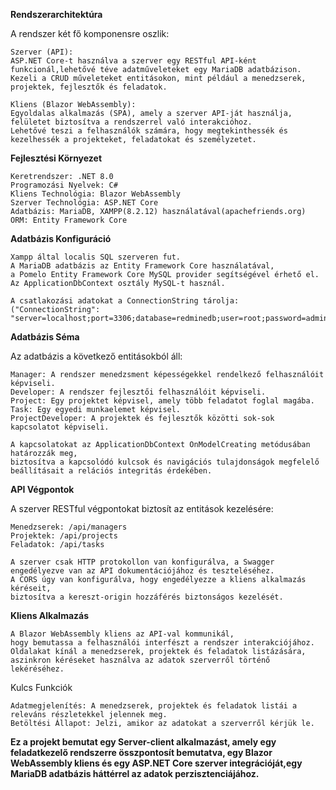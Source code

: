 **Rendszerarchitektúra**

A rendszer két fő komponensre oszlik:

    Szerver (API):
    ASP.NET Core-t használva a szerver egy RESTful API-ként funkcionál,lehetővé téve adatműveleteket egy MariaDB adatbázison.
    Kezeli a CRUD műveleteket entitásokon, mint például a menedzserek, projektek, fejlesztők és feladatok.
    
    Kliens (Blazor WebAssembly): 
    Egyoldalas alkalmazás (SPA), amely a szerver API-ját használja, felületet biztosítva a rendszerrel való interakcióhoz.
    Lehetővé teszi a felhasználók számára, hogy megtekinthessék és kezelhessék a projekteket, feladatokat és személyzetet.
    
**Fejlesztési Környezet**

    Keretrendszer: .NET 8.0
    Programozási Nyelvek: C#
    Kliens Technológia: Blazor WebAssembly
    Szerver Technológia: ASP.NET Core
    Adatbázis: MariaDB, XAMPP(8.2.12) használatával(apachefriends.org)
    ORM: Entity Framework Core

**Adatbázis Konfiguráció**

    Xampp által localis SQL szerveren fut.
    A MariaDB adatbázis az Entity Framework Core használatával, 
    a Pomelo Entity Framework Core MySQL provider segítségével érhető el. 
    Az ApplicationDbContext osztály MySQL-t használ.
    
    A csatlakozási adatokat a ConnectionString tárolja:
    ("ConnectionString": "server=localhost;port=3306;database=redminedb;user=root;password=adminpw;")
    
**Adatbázis Séma**

Az adatbázis a következő entitásokból áll:

    Manager: A rendszer menedzsment képességekkel rendelkező felhasználóit képviseli.
    Developer: A rendszer fejlesztői felhasználóit képviseli.
    Project: Egy projektet képvisel, amely több feladatot foglal magába.
    Task: Egy egyedi munkaelemet képvisel.
    ProjectDeveloper: A projektek és fejlesztők közötti sok-sok kapcsolatot képviseli.

    A kapcsolatokat az ApplicationDbContext OnModelCreating metódusában határozzák meg,
    biztosítva a kapcsolódó kulcsok és navigációs tulajdonságok megfelelő beállításait a relációs integritás érdekében.

**API Végpontok**

A szerver RESTful végpontokat biztosít az entitások kezelésére:

    Menedzserek: /api/managers
    Projektek: /api/projects
    Feladatok: /api/tasks

    A szerver csak HTTP protokollon van konfigurálva, a Swagger engedélyezve van az API dokumentációjához és teszteléséhez.
    A CORS úgy van konfigurálva, hogy engedélyezze a kliens alkalmazás kéréseit,
    biztosítva a kereszt-origin hozzáférés biztonságos kezelését.

    
**Kliens Alkalmazás**

    A Blazor WebAssembly kliens az API-val kommunikál, 
    hogy bemutassa a felhasználói interfészt a rendszer interakciójához.
    Oldalakat kínál a menedzserek, projektek és feladatok listázására, aszinkron kéréseket használva az adatok szerverről történő lekéréséhez.

Kulcs Funkciók

    Adatmegjelenítés: A menedzserek, projektek és feladatok listái a releváns részletekkel jelennek meg.
    Betöltési Állapot: Jelzi, amikor az adatokat a szerverről kérjük le.

**Ez a projekt bemutat egy Server-client alkalmazást, amely egy feladatkezelő rendszerre összpontosít bemutatva,
egy Blazor WebAssembly kliens és egy ASP.NET Core szerver integrációját,egy MariaDB adatbázis háttérrel az adatok perzisztenciájához.**
  
